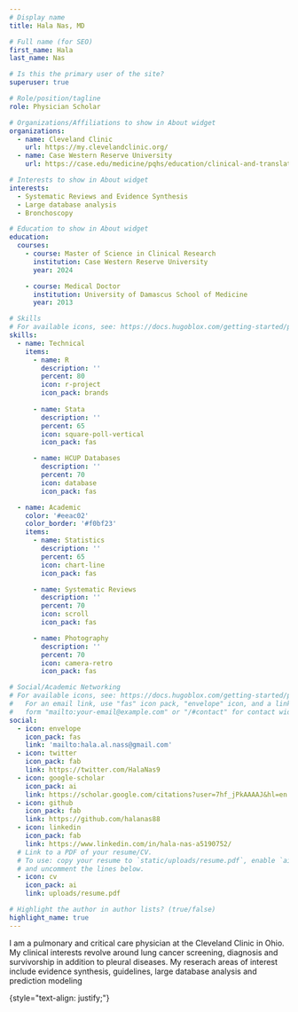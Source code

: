 ```yaml
---
# Display name
title: Hala Nas, MD

# Full name (for SEO)
first_name: Hala  
last_name: Nas

# Is this the primary user of the site?
superuser: true

# Role/position/tagline
role: Physician Scholar 

# Organizations/Affiliations to show in About widget
organizations:
  - name: Cleveland Clinic
    url: https://my.clevelandclinic.org/
  - name: Case Western Reserve University
    url: https://case.edu/medicine/pqhs/education/clinical-and-translational-science/ms-clinical-research

# Interests to show in About widget
interests:
  - Systematic Reviews and Evidence Synthesis
  - Large database analysis 
  - Bronchoscopy 

# Education to show in About widget
education:
  courses:
    - course: Master of Science in Clinical Research 
      institution: Case Western Reserve University 
      year: 2024

    - course: Medical Doctor
      institution: University of Damascus School of Medicine 
      year: 2013

# Skills
# For available icons, see: https://docs.hugoblox.com/getting-started/page-builder/#icons
skills:
  - name: Technical
    items:
      - name: R
        description: ''
        percent: 80
        icon: r-project
        icon_pack: brands
        
      - name: Stata
        description: ''
        percent: 65
        icon: square-poll-vertical
        icon_pack: fas

      - name: HCUP Databases
        description: ''
        percent: 70
        icon: database
        icon_pack: fas

  - name: Academic
    color: '#eeac02'
    color_border: '#f0bf23'
    items:
      - name: Statistics
        description: ''
        percent: 65
        icon: chart-line
        icon_pack: fas

      - name: Systematic Reviews 
        description: ''
        percent: 70
        icon: scroll
        icon_pack: fas

      - name: Photography
        description: ''
        percent: 70
        icon: camera-retro
        icon_pack: fas

# Social/Academic Networking
# For available icons, see: https://docs.hugoblox.com/getting-started/page-builder/#icons
#   For an email link, use "fas" icon pack, "envelope" icon, and a link in the
#   form "mailto:your-email@example.com" or "/#contact" for contact widget.
social:
  - icon: envelope
    icon_pack: fas
    link: 'mailto:hala.al.nass@gmail.com'
  - icon: twitter
    icon_pack: fab
    link: https://twitter.com/HalaNas9
  - icon: google-scholar
    icon_pack: ai
    link: https://scholar.google.com/citations?user=7hf_jPkAAAAJ&hl=en
  - icon: github
    icon_pack: fab
    link: https://github.com/halanas88
  - icon: linkedin
    icon_pack: fab
    link: https://www.linkedin.com/in/hala-nas-a5190752/
  # Link to a PDF of your resume/CV.
  # To use: copy your resume to `static/uploads/resume.pdf`, enable `ai` icons in `params.yaml`,
  # and uncomment the lines below.
  - icon: cv
    icon_pack: ai
    link: uploads/resume.pdf

# Highlight the author in author lists? (true/false)
highlight_name: true
---
```


I am a pulmonary and critical care physician at the Cleveland Clinic in Ohio. My clinical interests revolve around lung cancer screening, diagnosis and survivorship in addition to pleural diseases. My reserach areas of interest include evidence synthesis, guidelines, large database analysis and prediction modeling

{style="text-align: justify;"}
